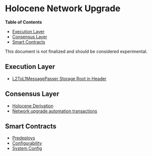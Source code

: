 # Holocene Network Upgrade

<!-- START doctoc generated TOC please keep comment here to allow auto update -->
<!-- DON'T EDIT THIS SECTION, INSTEAD RE-RUN doctoc TO UPDATE -->
**Table of Contents**

- [Execution Layer](#execution-layer)
- [Consensus Layer](#consensus-layer)
- [Smart Contracts](#smart-contracts)

<!-- END doctoc generated TOC please keep comment here to allow auto update -->

This document is not finalized and should be considered experimental.

## Execution Layer

- [L2ToL1MessagePasser Storage Root in Header](./exec-engine.md##l2tol1messagepasser-storage-root-in-header)

## Consensus Layer

- [Holocene Derivation](./derivation.md#holocene-derivation)
- [Network upgrade automation transactions](./derivation.md#network-upgrade-automation-transactions)

## Smart Contracts

- [Predeploys](./predeploys.md)
- [Configurability](./configurability.md)
- [System Config](./system-config.md)
